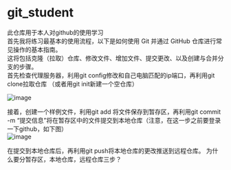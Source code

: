 # git_student
此仓库用于本人对github的使用学习  
首先我将练习最基本的使用流程，以下是如何使用 Git 并通过 GitHub 仓库进行常见操作的基本指南。  
这将包括克隆（拉取）仓库、修改文件、增加文件、提交更改、以及创建与合并分支的步骤。  
首先检查代理服务器，利用git config修改和自己电脑匹配的ip端口，再利用git clone拉取仓库  （或者用git init新建一个空仓库）


![image](https://github.com/duanzihe/git_student/assets/106713739/089fbe96-7935-4ce6-b1e5-f5da63a30d3d)  

  接着，创建一个样例文件，利用git add 将文件保存到暂存区，再利用git commit -m “提交信息”将在暂存区中的文件提交到本地仓库（注意，在这一步之前要登录一下github，如下图）  
  ![image](https://github.com/duanzihe/git_student/assets/106713739/a881612a-a893-4cff-af74-5a5334907f88)  

  在提交到本地仓库后，再利用git push将本地仓库的更改推送到远程仓库。
  为什么要分暂存区，本地仓库，远程仓库三步？


